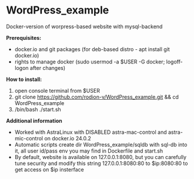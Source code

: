 # WordPress_example
Docker-version of worpress-based website with mysql-backend

**Prerequisites:**

* docker.io and git packages (for deb-based distro - apt install git docker.io)
* rights to manage docker (sudo usermod -a $USER -G docker; logoff-logon after changes) 

**How to install:**
1. open console terminal from $USER
2. git clone https://github.com/rodion-v/WordPress_example.git && cd WordPress_example
3. /bin/bash ./start.sh

**Additional information**
* Worked with AstraLinux with DISABLED astra-mac-control and astra-mic-control on docker.io 24.0.2
* Automatic scripts create dir WordPress_example/sqldb with sql-db into it, all user id/pass env you may find in Dockerfile and start.sh
* By default, website is available on 127.0.0.1:8080, but you can carefully tune security and modify this string 127.0.0.1:8080:80 to $ip:8080:80 to get access on $ip insterface

